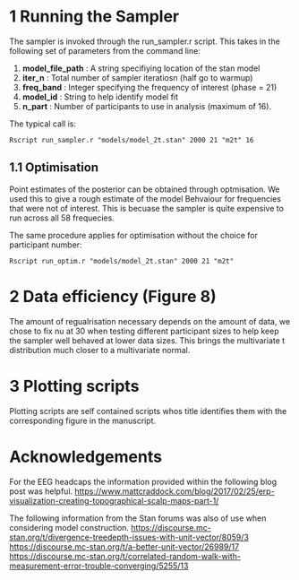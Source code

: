 # 1 Running the Sampler

The sampler is invoked through the run_sampler.r script. This takes in the following set of parameters from the command line:

1. **model_file_path** : A string specifiying location of the stan model
2. **iter_n** : Total number of sampler iteratiosn (half go to warmup)
3. **freq_band** : Integer specifying the frequency of interest (phase = 21)
4. **model_id** : String to help identify model fit
5. **n_part** : Number of participants to use in analysis (maximum of 16).

The typical call is:

``` Rscript run_sampler.r "models/model_2t.stan" 2000 21 "m2t" 16 ```

## 1.1 Optimisation
Point estimates of the posterior can be obtained through optmisation. We used this to
give a rough estimate of the model Behvaiour for frequencies that were not of interest. This is becuase
the sampler is quite expensive to run across all 58 frequecies.

The same procedure applies for optimisation without the choice for participant number:

``` Rscript run_optim.r "models/model_2t.stan" 2000 21 "m2t" ```

# 2 Data efficiency (Figure 8)

The amount of regualrisation necessary depends on the amount of data, we chose to fix
nu at 30 when testing different participant sizes to help keep the sampler well behaved at lower data sizes.
This brings the multivariate t distribution much closer to a multivariate normal.

# 3 Plotting scripts

Plotting scripts are self contained scripts whos title identifies them with the corresponding
figure in the manuscript.

# Acknowledgements
For the EEG headcaps the information provided within the following blog post was helpful.
https://www.mattcraddock.com/blog/2017/02/25/erp-visualization-creating-topographical-scalp-maps-part-1/

The following information from the Stan forums was also of use when considering model construction.
https://discourse.mc-stan.org/t/divergence-treedepth-issues-with-unit-vector/8059/3
https://discourse.mc-stan.org/t/a-better-unit-vector/26989/17
https://discourse.mc-stan.org/t/correlated-random-walk-with-measurement-error-trouble-converging/5255/13
